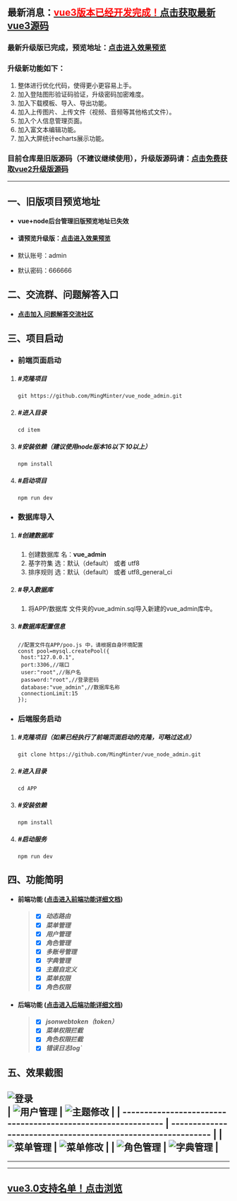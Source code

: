 ## 最新消息：<a href="https://gitee.com/MMinter/vue_node_wiki/wikis/vue+node交流群" target="_blank"><font color="red">vue3版本已经开发完成！</font>点击获取最新vue3源码</a>



### 最新升级版已完成，预览地址：<a href="http://vuenodeupgrade.yknba.cn/#/login" target="_blank">点击进入效果预览</a>

### 升级新功能如下：

1. 整体进行优化代码，使得更小更容易上手。
2. 加入登陆图形验证码验证，升级密码加密难度。
3. 加入下载模板、导入、导出功能。
4. 加入上传图片、上传文件（视频、音频等其他格式文件）。
5. 加入个人信息管理页面。
6. 加入富文本编辑功能。
7. 加入大屏统计echarts展示功能。



### **目前仓库是旧版源码（不建议继续使用），升级版源码请：**<a href="https://gitee.com/MMinter/vue_node_wiki/wikis/vue+node交流群" target="_blank">点击免费获取vue2升级版源码</a>

------



## 一、旧版项目预览地址

- #### 		vue+node后台管理旧版预览地址已失效

- #### 请预览升级版：<a href="http://vuenodeupgrade.yknba.cn/#/login" target="_blank">点击进入效果预览</a>

-    默认账号：admin

-    默认密码：666666




## 二、交流群、问题解答入口

- #### 	<a href="https://gitee.com/MMinter/vue_node_wiki/wikis/vue+node交流群" target="_blank">点击加入 问题解答交流社区</a>

## 三、项目启动



- ### 		前端页面启动

1. ##### #克隆项目

   ```
   git https://github.com/MingMinter/vue_node_admin.git
   ```

2. ##### #进入目录

   ```
   cd item
   ```

3. ##### #安装依赖（建议使用node版本16以下  10以上）

   ```
   npm install
   ```

4. ##### #启动项目

   ```
   npm run dev
   ```




- ### 		数据库导入

1. ##### 				#创建数据库  

   1. 创建数据库 名：**vue_admin**
   2. 基字符集 选：默认（default） 或者 utf8
   3. 排序规则 选：默认（default） 或者 utf8_general_ci

2. ##### #导入数据库

   1. 将APP/数据库 文件夹的vue_admin.sql导入新建的vue_admin库中。

3. ##### #数据库配置信息

   ```
   //配置文件在APP/poo.js 中，请根据自身环境配置
   const pool=mysql.createPool({
   	host:"127.0.0.1",
   	port:3306,//端口
   	user:"root",//账户名
   	password:"root",//登录密码
   	database:"vue_admin",//数据库名称
   	connectionLimit:15
   });
   ```





- ### 		后端服务启动


1. ##### 				#克隆项目（如果已经执行了前端页面启动的克隆，可略过这点）

   ```
   git clone https://github.com/MingMinter/vue_node_admin.git
   ```

2. #####  #进入目录

   ```
   cd APP
   ```

3. ##### #安装依赖

   ```
   npm install
   ```

4. ##### #启动服务

   ```
   npm run dev
   ```





## 四、功能简明

- #### 		前端功能 (<a href="https://gitee.com/MMinter/vue_node_wiki/wikis/前端功能详解" target="_blank">点击进入前端功能详细文档</a>)

  > - [x] 
  >   	​			***动态路由***	
  > - [x] ​			***菜单管理***
  > - [x] ​			***用户管理***
  > - [x] ​			***角色管理***
  > - [x] ​			***多账号管理***
  > - [x] ​			***字典管理***
  > - [x] ​			***主题自定义***	
  > - [x] ​			***菜单权限***
  > - [x] ​			***角色权限***



- #### 		后端功能 (<a href="https://gitee.com/MMinter/vue_node_wiki/wikis/后端功能详解" target="_blank">点击进入后端功能详细文档</a>)

  > - [x] 
  >   	​			***jsonwebtoken（token）***
  > - [x] ​			***菜单权限拦截***
  > - [x] ​			***角色权限拦截***
  > - [x] ​			***错误日志log`***

  

## 五、效果截图

![登录](https://foruda.gitee.com/images/1681197680240561436/dfbf1881_8986810.png "登录.png")   
| ![用户管理](https://foruda.gitee.com/images/1681197937191145993/c434e92e_8986810.png "用户管理.png") | ![主题修改](https://foruda.gitee.com/images/1681263456631597583/3077263f_8986810.png "主题修改.png") |
| ------------------------------------------------------------ | ------------------------------------------------------------ |
| ![菜单管理](https://foruda.gitee.com/images/1681197808163981644/96f27575_8986810.png "菜单管理.png") | ![菜单修改](https://foruda.gitee.com/images/1681197825348384952/281da67c_8986810.png "菜单修改.png") |
| ![角色管理](https://foruda.gitee.com/images/1681197773630264222/4ec415e3_8986810.png "角色管理.png") | ![字典管理](https://foruda.gitee.com/images/1681197948454663203/788cbd7e_8986810.png "字典管理.png") |
------

------

------

## <a href="https://gitee.com/MMinter/vue_node_wiki/wikis/vue3.0支持名单（QQ）" target="_blank">vue3.0支持名单！点击浏览</a>